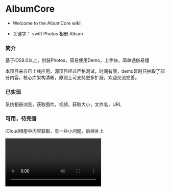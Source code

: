 # AlbumCore

- Welcome to the AlbumCore wiki!

- 关键字： swift Photos 相册 Album

### 简介

基于iOS8.0以上，封装Photos，简易使用Demo，上手快，简单通俗易懂

本项目来自已上线应用，源项目经过严格测试，时间有限，demo暂时只抽取了部分内容，核心库架构清晰，原则上可支持更多扩展，欢迎交流完善。

### 已实现

系统相册浏览，获取图片，视频，获取大小，文件名，URL

### 可用，待完善
iCloud相册中内容获取，有一些小问题，后续补上

![演示](https://github.com/eocleo/AlbumCore/blob/master/演示.mp4)

